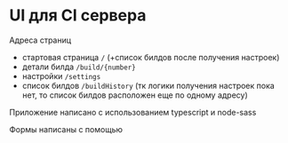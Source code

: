 # UI для CI сервера

Адреса страниц

- стартовая страница `/` (+список билдов после получения настроек)
- детали билда `/build/{number}`
- настройки `/settings`
- список билдов `/buildHistory` (тк логики получения настроек пока нет, то список билдов расположен еще по одному адресу)

Приложение написано с использованием typescript и node-sass

Формы написаны с помощью